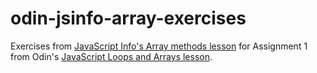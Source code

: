 # odin-jsinfo-array-exercises

Exercises from [JavaScript Info's Array methods lesson](https://javascript.info/array-methods#tasks) for Assignment 1 from Odin's [JavaScript Loops and Arrays lesson](https://www.theodinproject.com/lessons/foundations-loops-and-arrays).

